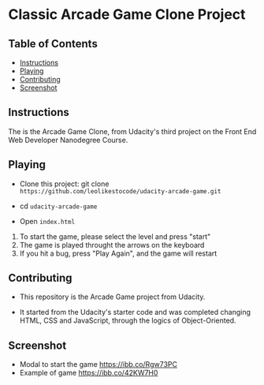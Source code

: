 # Classic Arcade Game Clone Project

## Table of Contents

- [Instructions](#instructions)
- [Playing](#playing)
- [Contributing](#contributing)
- [Screenshot](#screenshot)

## Instructions

The is the Arcade Game Clone, from Udacity's third project on the Front End Web Developer Nanodegree Course.


## Playing

* Clone this project: git clone `https://github.com/leolikestocode/udacity-arcade-game.git`

* cd `udacity-arcade-game`

* Open `index.html`

1. To start the game, please select the level and press "start"
2. The game is played throught the arrows on the keyboard
3. If you hit a bug, press "Play Again", and the game will restart

## Contributing

* This repository is the Arcade Game project from Udacity.

* It started from the Udacity's starter code and was completed changing HTML, CSS and JavaScript, through the logics of Object-Oriented.

## Screenshot
* Modal to start the game
https://ibb.co/Rgw73PC
* Example of game
https://ibb.co/42KW7H0